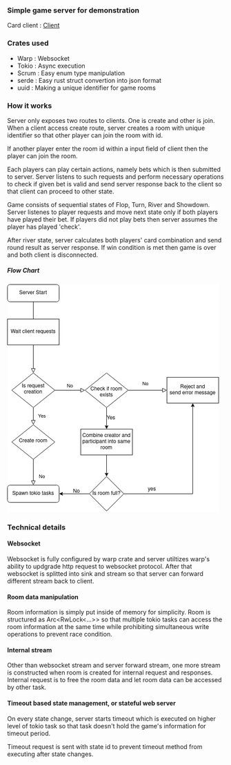 ### Simple game server for demonstration

Card client : [Client](https://github.com/simhyeon/cardclient)

### Crates used

- Warp  : Websocket
- Tokio : Async execution
- Scrum : Easy enum type manipulation
- serde : Easy rust struct convertion into json format
- uuid  : Making a unique identifier for game rooms

### How it works

Server only exposes two routes to clients. One is create and other is join. When a client access create route, server creates a room with unique identifier so that other player can join the room with id.

If another player enter the room id within a input field of client then the player can join the room.

Each players can play certain actions, namely bets which is then submitted to server. Server listens to such requests and perform necessary operations to check if given bet is valid and send server response back to the client so that client can proceed to other state.

Game consists of sequential states of Flop, Turn, River and Showdown. Server listenes to player requests and move next state only if both players have played their bet. If players did not play bets then server assumes the player has played 'check'.

After river state, server calculates both players' card combination and send round result as server response. If win condition is met then game is over and both client is disconnected.

##### Flow Chart

![Basics](./img/basic_flow.png)

### Technical details

#### Websocket

Websocket is fully configured by warp crate and server utiltizes warp's ability to updgrade http request to websocket protocol. After that websocket is splitted into sink and stream so that server can forward different stream back to client.

#### Room data manipulation

Room information is simply put inside of memory for simplicity. Room is structured as Arc<RwLock<...>> so that multiple tokio tasks can access the room information at the same time while prohibiting simultaneous write operations to prevent race condition.

#### Internal stream

Other than websocket stream and server forward stream, one more stream is constructed when room is created for internal request and responses. Internal request is to free the room data and let room data can be accessed by other task.

#### Timeout based state management, or stateful web server

On every state change, server starts timeout which is executed on higher level of tokio task so that task doesn't hold the game's information for timeout period.

Timeout request is sent with state id to prevent timeout method from executing after state changes.

